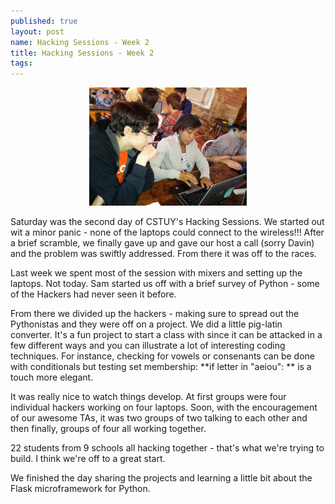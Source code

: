 ```yaml
---
published: true
layout: post
name: Hacking Sessions - Week 2 
title: Hacking Sessions - Week 2
tags: 
---
```


<div align="center">
<a href="/img/2013-10-28-hacking-sessions-2/hackers2.jpg" rel="lightbox">
<img width="50%" src="/img/2013-10-28-hacking-sessions-2/hackers2.jpg" class="" alt="" />
</a>
</div>



Saturday was the second day of CSTUY's Hacking Sessions. We started out
wit a minor panic - none of the laptops could connect to the
wireless!!! After a brief scramble, we finally gave up and gave our
host a call (sorry Davin) and the problem was swiftly addressed. From
there it was off to the races.

Last week we spent most of the session with mixers and setting up the
laptops. Not today. Sam started us off with a brief survey of Python -
some of the Hackers had never seen it before.

From there we divided up the hackers - making sure to spread out the
Pythonistas and they were off on a project. We did a little pig-latin
converter. It's a fun project to start a class with since it can be
attacked in a few different ways and you can illustrate a lot of
interesting coding techniques. For instance, checking for vowels or
consenants can be done with conditionals but testing set membership: **if letter in "aeiou": ** is a touch more elegant.

It was really nice to watch things develop. At first groups were four
individual hackers working on four laptops. Soon, with the
encouragement of our awesome TAs, it was two groups of two talking to
each other and then finally, groups of four all working together.

22 students from 9 schools all hacking together - that's what we're
trying to build. I think we're off to a great start.

We finished the day sharing the projects and learning a little bit
about the Flask microframework for Python.

